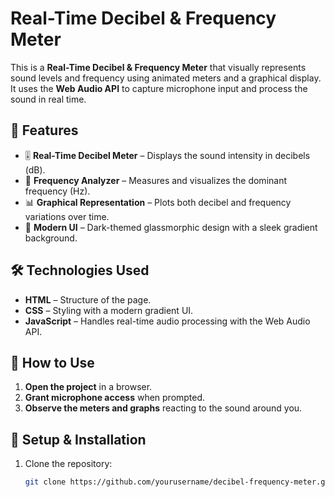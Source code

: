 # Real-Time Decibel & Frequency Meter

This is a **Real-Time Decibel & Frequency Meter** that visually represents sound levels and frequency using animated meters and a graphical display. It uses the **Web Audio API** to capture microphone input and process the sound in real time.

## 🚀 Features

- 🎚️ **Real-Time Decibel Meter** – Displays the sound intensity in decibels (dB).
- 🎵 **Frequency Analyzer** – Measures and visualizes the dominant frequency (Hz).
- 📊 **Graphical Representation** – Plots both decibel and frequency variations over time.
- 🎨 **Modern UI** – Dark-themed glassmorphic design with a sleek gradient background.

## 🛠️ Technologies Used

- **HTML** – Structure of the page.
- **CSS** – Styling with a modern gradient UI.
- **JavaScript** – Handles real-time audio processing with the Web Audio API.

## 📌 How to Use

1. **Open the project** in a browser.
2. **Grant microphone access** when prompted.
3. **Observe the meters and graphs** reacting to the sound around you.

## 🔧 Setup & Installation

1. Clone the repository:
   ```bash
   git clone https://github.com/yourusername/decibel-frequency-meter.git
